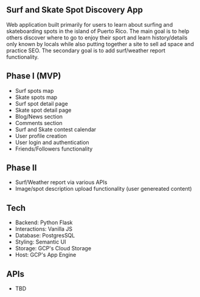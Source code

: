 ## Surf and Skate Spot Discovery App

Web application built primarily for users to learn about surfing and skateboarding spots in the island of Puerto Rico. The main goal is to help others discover where to go to enjoy their sport and learn history/details only known by locals while also putting together a site to sell ad space and practice SEO. The secondary goal is to add surf/weather report functionality.

## Phase I (MVP)
- Surf spots map
- Skate spots map
- Surf spot detail page
- Skate spot detail page
- Blog/News section
- Comments section
- Surf and Skate contest calendar
- User profile creation
- User login and authentication
- Friends/Followers functionality

## Phase II
- Surf/Weather report via various APIs
- Image/spot description upload functionality (user genereated content)

## Tech
- Backend: Python Flask
- Interactions: Vanilla JS
- Database: PostgresSQL
- Styling: Semantic UI
- Storage: GCP's Cloud Storage
- Host: GCP's App Engine

## APIs
- TBD